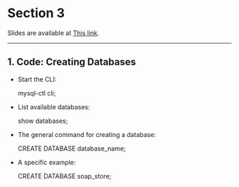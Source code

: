 # Section 3

Slides are available at <a href="http://webdev.slides.com/coltsteele/mysql-97-98#/2" target="_blank">This link</a>.

<hr>

## 1. Code: Creating Databases

- Start the CLI:

  mysql-ctl cli; 

- List available databases:

  show databases; 

- The general command for creating a database:

  CREATE DATABASE database_name; 

- A specific example:

  CREATE DATABASE soap_store;

